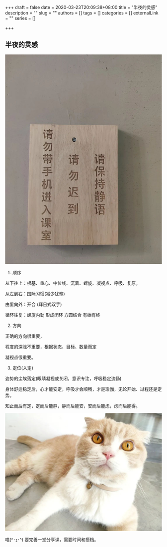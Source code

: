 +++
draft = false
date = 2020-03-23T20:09:38+08:00
title = "半夜的灵感"
description = ""
slug = ""
authors = []
tags = []
categories = []
externalLink = ""
series = []

+++

## **半夜的灵感**

![](https://raw.githubusercontent.com/lshcool/pic/master/202112221459134.jpg)

1. 顺序

从下往上：根基、重心、中位线、沉着、螺旋、凝视点、呼吸、复原。

从左到右：国际习惯(减少犹豫)

由里向外：开合 (拜日式双手)

循环往复：螺旋内劲 形成闭环 方圆结合 有始有终

2. 方向

正确的方向很重要，

程度的深浅不重要，根据状态、目标、数量而定

凝视点很重要。

3. 定位(入定)

姿势的尘埃落定(眼睛凝视或关闭，意识专注，呼吸稳定流畅)

身体舒适稳定后，心才能安定，呼吸才会顺畅，才是瑜伽，无论开始、过程还是定势。

知止而后有定，定而后能静，静而后能安，安而后能虑，虑而后能得。

![](https://raw.githubusercontent.com/lshcool/pic/master/202112221459135.jpg)

喵(^･ｪ･^) 要完善一堂分享课，需要时间和搭档。